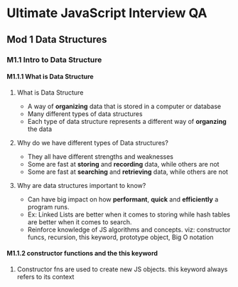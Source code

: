 # Ultimate JavaScript Interview QA

## Mod 1 Data Structures
### M1.1 Intro to Data Structure
#### M1.1.1 What is Data Structure
1. What is Data Structure
    * A way of **organizing** data that is stored in a computer or database
    * Many different types of data structures
    * Each type of data structure represents a different way of **organzing** the data

2. Why do we have different types of Data structures?
    * They all have different strengths and weaknesses
    * Some are fast at **storing** and **recording** data, while others are not
    * Some are fast at **searching** and **retrieving** data, while others are not

3. Why are data structures important to know?
    * Can have big impact on how **performant**, **quick** and **efficiently** a program runs.
    * Ex: Linked Lists are better when it comes to storing while hash tables are better when it comes to search.
    * Reinforce knowledge of JS algorithms and concepts. viz: constructor funcs, recursion, this keyword, prototype object, Big O notation

#### M1.1.2 constructor functions and the this keyword
1. Constructor fns are used to create new JS objects. this keyword always refers to its context
